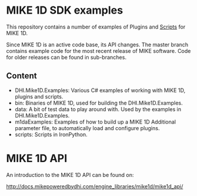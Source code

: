 # MIKE 1D SDK examples

This repository contains a number of examples of Plugins and [Scripts](DHI.Mike1D.Examples/Scripts) for MIKE 1D. 

Since MIKE 1D is an active code base, its API changes. The master branch contains 
example code for the most recent release of MIKE software. Code for older releases 
can be found in sub-branches.

## Content
* DHI.Mike1D.Examples: Various C# examples of working with MIKE 1D, plugins and scripts.
* bin: Binaries of MIKE 1D, used for building the DHI.Mike1D.Examples.
* data: A bit of test data to play around with. Used by the examples in DHI.Mike1D.Examples.
* m1daExamples: Examples of how to build up a MIKE 1D Additional parameter file, to automatically load and configure plugins.
* scripts: Scripts in IronPython.


# MIKE 1D API
An introduction to the MIKE 1D API can be found on:

http://docs.mikepoweredbydhi.com/engine_libraries/mike1d/mike1d_api/
